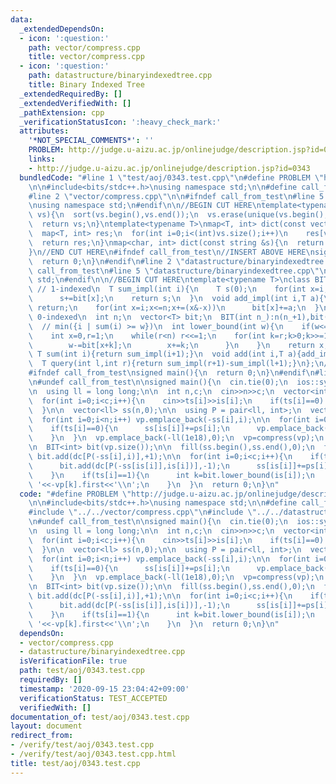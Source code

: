 ```yaml
---
data:
  _extendedDependsOn:
  - icon: ':question:'
    path: vector/compress.cpp
    title: vector/compress.cpp
  - icon: ':question:'
    path: datastructure/binaryindexedtree.cpp
    title: Binary Indexed Tree
  _extendedRequiredBy: []
  _extendedVerifiedWith: []
  _pathExtension: cpp
  _verificationStatusIcon: ':heavy_check_mark:'
  attributes:
    '*NOT_SPECIAL_COMMENTS*': ''
    PROBLEM: http://judge.u-aizu.ac.jp/onlinejudge/description.jsp?id=0343
    links:
    - http://judge.u-aizu.ac.jp/onlinejudge/description.jsp?id=0343
  bundledCode: "#line 1 \"test/aoj/0343.test.cpp\"\n#define PROBLEM \"http://judge.u-aizu.ac.jp/onlinejudge/description.jsp?id=0343\"\
    \n\n#include<bits/stdc++.h>\nusing namespace std;\n\n#define call_from_test\n\
    #line 2 \"vector/compress.cpp\"\n\n#ifndef call_from_test\n#line 5 \"vector/compress.cpp\"\
    \nusing namespace std;\n#endif\n\n//BEGIN CUT HERE\ntemplate<typename V>\nV compress(V\
    \ vs){\n  sort(vs.begin(),vs.end());\n  vs.erase(unique(vs.begin(),vs.end()),vs.end());\n\
    \  return vs;\n}\ntemplate<typename T>\nmap<T, int> dict(const vector<T> &vs){\n\
    \  map<T, int> res;\n  for(int i=0;i<(int)vs.size();i++)\n    res[vs[i]]=i;\n\
    \  return res;\n}\nmap<char, int> dict(const string &s){\n  return dict(vector<char>(s.begin(),s.end()));\n\
    }\n//END CUT HERE\n#ifndef call_from_test\n//INSERT ABOVE HERE\nsigned main(){\n\
    \  return 0;\n}\n#endif\n#line 2 \"datastructure/binaryindexedtree.cpp\"\n\n#ifndef\
    \ call_from_test\n#line 5 \"datastructure/binaryindexedtree.cpp\"\nusing namespace\
    \ std;\n#endif\n\n//BEGIN CUT HERE\ntemplate<typename T>\nclass BIT{\nprivate:\
    \ // 1-indexed\n  T sum_impl(int i){\n    T s(0);\n    for(int x=i;x>0;x-=(x&-x))\n\
    \      s+=bit[x];\n    return s;\n  }\n  void add_impl(int i,T a){\n    if(i==0)\
    \ return;\n    for(int x=i;x<=n;x+=(x&-x))\n      bit[x]+=a;\n  }\npublic: //\
    \ 0-indexed\n  int n;\n  vector<T> bit;\n  BIT(int n_):n(n_+1),bit(n+1,0){}\n\n\
    \  // min({i | sum(i) >= w})\n  int lower_bound(int w){\n    if(w<=0) return 0;\n\
    \    int x=0,r=1;\n    while(r<n) r<<=1;\n    for(int k=r;k>0;k>>=1){\n      if(x+k<=n&&bit[x+k]<w){\n\
    \        w-=bit[x+k];\n        x+=k;\n      }\n    }\n    return x;\n  }\n\n \
    \ T sum(int i){return sum_impl(i+1);}\n  void add(int i,T a){add_impl(i+1,a);}\n\
    \  T query(int l,int r){return sum_impl(r+1)-sum_impl(l+1);}\n};\n//END CUT HERE\n\
    #ifndef call_from_test\nsigned main(){\n  return 0;\n}\n#endif\n#line 9 \"test/aoj/0343.test.cpp\"\
    \n#undef call_from_test\n\nsigned main(){\n  cin.tie(0);\n  ios::sync_with_stdio(0);\n\
    \n  using ll = long long;\n\n  int n,c;\n  cin>>n>>c;\n  vector<int> ts(c),is(c),ps(c);\n\
    \  for(int i=0;i<c;i++){\n    cin>>ts[i]>>is[i];\n    if(ts[i]==0) cin>>ps[i],is[i]--;\n\
    \  }\n\n  vector<ll> ss(n,0);\n\n  using P = pair<ll, int>;\n  vector<P> vp;\n\
    \  for(int i=0;i<n;i++) vp.emplace_back(-ss[i],i);\n\n  for(int i=0;i<c;i++){\n\
    \    if(ts[i]==0){\n      ss[is[i]]+=ps[i];\n      vp.emplace_back(-ss[is[i]],is[i]);\n\
    \    }\n  }\n  vp.emplace_back(-ll(1e18),0);\n  vp=compress(vp);\n  auto dc=dict(vp);\n\
    \n  BIT<int> bit(vp.size());\n\n  fill(ss.begin(),ss.end(),0);\n  for(int i=0;i<n;i++)\
    \ bit.add(dc[P(-ss[i],i)],+1);\n\n  for(int i=0;i<c;i++){\n    if(ts[i]==0){\n\
    \      bit.add(dc[P(-ss[is[i]],is[i])],-1);\n      ss[is[i]]+=ps[i];\n      bit.add(dc[P(-ss[is[i]],is[i])],+1);\n\
    \    }\n    if(ts[i]==1){\n      int k=bit.lower_bound(is[i]);\n      cout<<vp[k].second+1<<'\
    \ '<<-vp[k].first<<'\\n';\n    }\n  }\n  return 0;\n}\n"
  code: "#define PROBLEM \"http://judge.u-aizu.ac.jp/onlinejudge/description.jsp?id=0343\"\
    \n\n#include<bits/stdc++.h>\nusing namespace std;\n\n#define call_from_test\n\
    #include \"../../vector/compress.cpp\"\n#include \"../../datastructure/binaryindexedtree.cpp\"\
    \n#undef call_from_test\n\nsigned main(){\n  cin.tie(0);\n  ios::sync_with_stdio(0);\n\
    \n  using ll = long long;\n\n  int n,c;\n  cin>>n>>c;\n  vector<int> ts(c),is(c),ps(c);\n\
    \  for(int i=0;i<c;i++){\n    cin>>ts[i]>>is[i];\n    if(ts[i]==0) cin>>ps[i],is[i]--;\n\
    \  }\n\n  vector<ll> ss(n,0);\n\n  using P = pair<ll, int>;\n  vector<P> vp;\n\
    \  for(int i=0;i<n;i++) vp.emplace_back(-ss[i],i);\n\n  for(int i=0;i<c;i++){\n\
    \    if(ts[i]==0){\n      ss[is[i]]+=ps[i];\n      vp.emplace_back(-ss[is[i]],is[i]);\n\
    \    }\n  }\n  vp.emplace_back(-ll(1e18),0);\n  vp=compress(vp);\n  auto dc=dict(vp);\n\
    \n  BIT<int> bit(vp.size());\n\n  fill(ss.begin(),ss.end(),0);\n  for(int i=0;i<n;i++)\
    \ bit.add(dc[P(-ss[i],i)],+1);\n\n  for(int i=0;i<c;i++){\n    if(ts[i]==0){\n\
    \      bit.add(dc[P(-ss[is[i]],is[i])],-1);\n      ss[is[i]]+=ps[i];\n      bit.add(dc[P(-ss[is[i]],is[i])],+1);\n\
    \    }\n    if(ts[i]==1){\n      int k=bit.lower_bound(is[i]);\n      cout<<vp[k].second+1<<'\
    \ '<<-vp[k].first<<'\\n';\n    }\n  }\n  return 0;\n}\n"
  dependsOn:
  - vector/compress.cpp
  - datastructure/binaryindexedtree.cpp
  isVerificationFile: true
  path: test/aoj/0343.test.cpp
  requiredBy: []
  timestamp: '2020-09-15 23:04:42+09:00'
  verificationStatus: TEST_ACCEPTED
  verifiedWith: []
documentation_of: test/aoj/0343.test.cpp
layout: document
redirect_from:
- /verify/test/aoj/0343.test.cpp
- /verify/test/aoj/0343.test.cpp.html
title: test/aoj/0343.test.cpp
---
```

